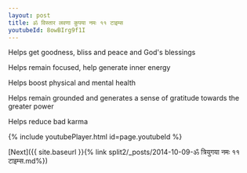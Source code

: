 ```yaml
---
layout: post
title: ॐ विस्तार लवणा कुपया नमः ११ टाइम्स
youtubeId: 8owBIrg9f1I
---
```

 
 
Helps get goodness, bliss and peace and God's blessings
 
Helps remain focused, help generate inner energy 
 
Helps boost physical and mental health 
 
Helps remain grounded and generates a sense of gratitude towards the greater power 
 
Helps reduce bad karma
 
 
 
 


{% include youtubePlayer.html id=page.youtubeId %}
 
[Next]({{ site.baseurl }}{% link  split2/_posts/2014-10-09-ॐ त्रियुगया नमः ११ टाइम्स.md%})
 
